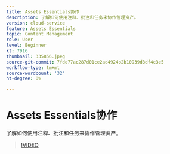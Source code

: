 ```yaml
---
title: Assets Essentials协作
description: 了解如何使用注释、批注和任务来协作管理资产。
version: cloud-service
feature: Assets Essentials
topic: Content Management
role: User
level: Beginner
kt: 7916
thumbnail: 335856.jpeg
source-git-commit: 7fde77ac287d01ce2ad4924b2b10939d8df4c3e5
workflow-type: tm+mt
source-wordcount: '32'
ht-degree: 0%

---
```


# Assets Essentials协作

了解如何使用注释、批注和任务来协作管理资产。

>[!VIDEO](https://video.tv.adobe.com/v/335856/?quality=12&learn=on)
